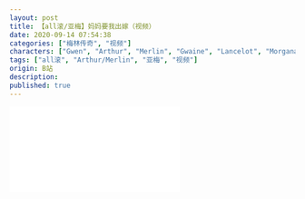 ```yaml
---
layout: post
title: 【all滚/亚梅】妈妈要我出嫁（视频）
date: 2020-09-14 07:54:38
categories: ["梅林传奇", "视频"]
characters: ["Gwen", "Arthur", "Merlin", "Gwaine", "Lancelot", "Morgana"]
tags: ["all滚", "Arthur/Merlin", "亚梅", "视频"]
origin: B站
description: 
published: true
---
```


<iframe src="//player.bilibili.com/player.html?aid=329584203&bvid=BV1DA411E7eQ&cid=235387685&page=1" scrolling="no" border="0" frameborder="no" framespacing="0" allowfullscreen="true"> </iframe>
